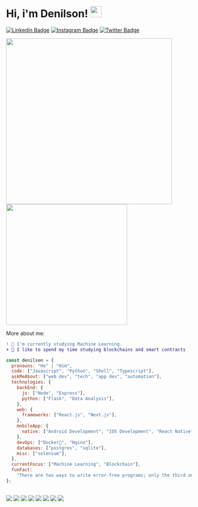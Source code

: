 # Hi, i'm Denilson! <img src="https://raw.githubusercontent.com/MartinHeinz/MartinHeinz/master/wave.gif" width="30px">

[![Linkedin Badge](https://img.shields.io/badge/-LinkedIn-blue?style=flat-square&logo=Linkedin&logoColor=white&link=https://www.linkedin.com/in/denilson-martins-2781951b2/)](https://www.linkedin.com/in/denilson-martins-2781951b2/)
[![Instagram Badge](https://img.shields.io/badge/-Instagram-purple?style=flat-square&logo=Instagram&logoColor=white&link=https://www.instagram.com/denilson_17y/)](https://www.instagram.com/denilson_17y/)
[![Twitter Badge](https://img.shields.io/badge/-Twitter-1DA1F2?style=flat-square&logo=twitter&logoColor=white&link=https://twitter.com/Denlson39595217)](https://twitter.com/Denlson39595217)

<div>
  <img src="https://github-readme-stats.vercel.app/api?username=denilsonpy&theme=onedark&show_icons=true&count_private=true" width="450">
  <img src="https://github-readme-stats.vercel.app/api/top-langs/?username=denilsonpy&langs_count=8&theme=onedark&layout=compact" width="328">
</div>


More about me:
```diff
! 🦾 I'm currently studying Machine Learning.
+ 🌱 I like to spend my time studying blockchains and smart contracts
```

```javascript
const denilson = {
  pronouns: "He" | "Him",
  code: ["Javascript", "Python", "Shell", "Typescript"],
  askMeAbout: ["web dev", "tech", "app dev", "automation"],
  technologies: {
    backEnd: {
      js: ["Node", "Express"],
      python: ["Flask", "Data Analysis"],
    },
    web: {
      frameworks: ["React.js", "Next.js"],
    },
    mobileApp: {
      native: ["Android Development", "IOS Development", "React Native"],
    },
    devOps: ["Docker🐳", "Nginx"],
    databases: ["postgres", "sqlite"],
    misc: ["selenium"],
  },
  currentFocus: ["Machine Learning", "Blockchain"],
  funFact:
    "There are two ways to write error-free programs; only the third one works",
};
```

<br />
<div>
    <img src="https://img.shields.io/badge/JavaScript-F7DF1E?style=for-the-badge&logo=javascript&logoColor=black">
    <img src="https://img.shields.io/badge/Node.js-43853D?style=for-the-badge&logo=node.js&logoColor=white">
    <img src="https://img.shields.io/badge/TypeScript-007ACC?style=for-the-badge&logo=typescript&logoColor=white">
    <img src="https://img.shields.io/badge/React-20232A?style=for-the-badge&logo=react&logoColor=61DAFB">
    <img src="https://img.shields.io/badge/Python-14354C?style=for-the-badge&logo=python&logoColor=white">
    <img src="https://img.shields.io/badge/React_Native-20232A?style=for-the-badge&logo=react&logoColor=61DAFB">
    <img src="https://img.shields.io/badge/R-276DC3?style=for-the-badge&logo=r&logoColor=white">
    <img src="https://img.shields.io/badge/Ruby-CC342D?style=for-the-badge&logo=ruby&logoColor=white">
</div>


